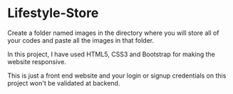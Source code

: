 # Lifestyle-Store
Create a folder named images in the directory where you will store all of your codes and paste all the images in that folder.

In this project, I have used HTML5, CSS3 and Bootstrap for making the website responsive.

This is just a front end website and your login or signup credentials on this project won't be validated at backend.
